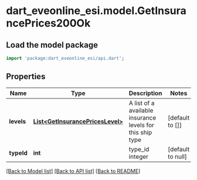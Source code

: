 # dart_eveonline_esi.model.GetInsurancePrices200Ok

## Load the model package
```dart
import 'package:dart_eveonline_esi/api.dart';
```

## Properties
Name | Type | Description | Notes
------------ | ------------- | ------------- | -------------
**levels** | [**List&lt;GetInsurancePricesLevel&gt;**](GetInsurancePricesLevel.md) | A list of a available insurance levels for this ship type | [default to []]
**typeId** | **int** | type_id integer | [default to null]

[[Back to Model list]](../README.md#documentation-for-models) [[Back to API list]](../README.md#documentation-for-api-endpoints) [[Back to README]](../README.md)


